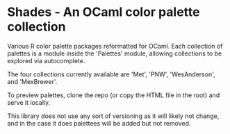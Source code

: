 # Shades - An OCaml color palette collection

Various R color palette packages reformatted for OCaml. Each collection of palettes is a module inside the 'Palettes' module, allowing collections to be
explored via autocomplete. 

The four collections currently available are 'Met', 'PNW', 'WesAnderson', and 'MexBrewer'.

To preview palettes, clone the repo (or copy the HTML file in the root) and 
serve it locally.

This library does not use any sort of versioning as it will likely not change, 
and in the case it does palettees will be added but not removed.